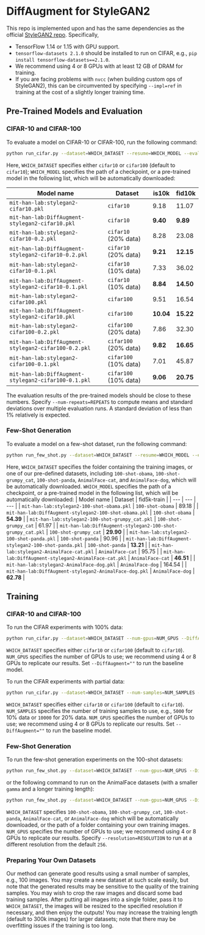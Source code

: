 # DiffAugment for StyleGAN2

This repo is implemented upon and has the same dependencies as the official [StyleGAN2 repo](https://github.com/NVlabs/stylegan2). Specifically,

- TensorFlow 1.14 or 1.15 with GPU support.
- `tensorflow-datasets 2.1.0` should be installed to run on CIFAR, e.g., `pip install tensorflow-datasets==2.1.0`.
- We recommend using 4 or 8 GPUs with at least 12 GB of DRAM for training.
- If you are facing problems with `nvcc` (when building custom ops of StyleGAN2), this can be circumvented by specifying `--impl=ref` in training at the cost of a slightly longer training time.

## Pre-Trained Models and Evaluation

### CIFAR-10 and CIFAR-100

To evaluate a model on CIFAR-10 or CIFAR-100, run the following command:

```bash
python run_cifar.py --dataset=WHICH_DATASET --resume=WHICH_MODEL --eval
```

Here, `WHICH_DATASET` specifies either `cifar10` or `cifar100` (default to `cifar10`); `WHICH_MODEL` specifies the path of a checkpoint, or a pre-trained model in the following list, which will be automatically downloaded:

| Model name | Dataset | is10k | fid10k |
| --- | --- | --- | --- |
| `mit-han-lab:stylegan2-cifar10.pkl` | `cifar10` | 9.18 | 11.07 |
| `mit-han-lab:DiffAugment-stylegan2-cifar10.pkl` | `cifar10` | **9.40** | **9.89** |
| `mit-han-lab:stylegan2-cifar10-0.2.pkl` | `cifar10` (20% data) | 8.28 | 23.08 |
| `mit-han-lab:DiffAugment-stylegan2-cifar10-0.2.pkl` | `cifar10` (20% data) | **9.21** | **12.15** |
| `mit-han-lab:stylegan2-cifar10-0.1.pkl` | `cifar10` (10% data) | 7.33 | 36.02 |
| `mit-han-lab:DiffAugment-stylegan2-cifar10-0.1.pkl` | `cifar10` (10% data) | **8.84** | **14.50** |
| `mit-han-lab:stylegan2-cifar100.pkl` | `cifar100` | 9.51 | 16.54 |
| `mit-han-lab:DiffAugment-stylegan2-cifar10.pkl` | `cifar100` | **10.04** | **15.22** |
| `mit-han-lab:stylegan2-cifar100-0.2.pkl` | `cifar100` (20% data) | 7.86 | 32.30 |
| `mit-han-lab:DiffAugment-stylegan2-cifar100-0.2.pkl` | `cifar100` (20% data) | **9.82** | **16.65** |
| `mit-han-lab:stylegan2-cifar100-0.1.pkl` | `cifar100` (10% data) | 7.01 | 45.87 |
| `mit-han-lab:DiffAugment-stylegan2-cifar100-0.1.pkl` | `cifar100` (10% data) | **9.06** | **20.75** |

The evaluation results of the pre-trained models should be close to these numbers. Specify `--num-repeats=REPEATS` to compute means and standard deviations over multiple evaluation runs. A standard deviation of less than 1% relatively is expected.

### Few-Shot Generation

To evaluate a model on a few-shot dataset, run the following command:

```bash
python run_few_shot.py --dataset=WHICH_DATASET --resume=WHICH_MODEL --eval
```

Here, `WHICH_DATASET` specifies the folder containing the training images, or one of our pre-defined datasets, including `100-shot-obama`, `100-shot-grumpy_cat`, `100-shot-panda`, `AnimalFace-cat`, and `AnimalFace-dog`, which will be automatically downloaded. `WHICH_MODEL` specifies the path of a checkpoint, or a pre-trained model in the following list, which will be automatically downloaded:
| Model name | Dataset | fid5k-train |
| --- | --- | --- |
| `mit-han-lab:stylegan2-100-shot-obama.pkl` | `100-shot-obama` | 89.18 |
| `mit-han-lab:DiffAugment-stylegan2-100-shot-obama.pkl` | `100-shot-obama` | **54.39** |
| `mit-han-lab:stylegan2-100-shot-grumpy_cat.pkl` | `100-shot-grumpy_cat` | 61.97 |
| `mit-han-lab:DiffAugment-stylegan2-100-shot-grumpy_cat.pkl` | `100-shot-grumpy_cat` | **29.90** |
| `mit-han-lab:stylegan2-100-shot-panda.pkl` | `100-shot-panda` | 90.96 |
| `mit-han-lab:DiffAugment-stylegan2-100-shot-panda.pkl` | `100-shot-panda` | **13.21** |
| `mit-han-lab:stylegan2-AnimalFace-cat.pkl` | `AnimalFace-cat` | 95.75 |
| `mit-han-lab:DiffAugment-stylegan2-AnimalFace-cat.pkl` | `AnimalFace-cat` | **46.51** |
| `mit-han-lab:stylegan2-AnimalFace-dog.pkl` | `AnimalFace-dog` | 164.54 |
| `mit-han-lab:DiffAugment-stylegan2-AnimalFace-dog.pkl` | `AnimalFace-dog` | **62.78** |

## Training

### CIFAR-10 and CIFAR-100

To run the CIFAR experiments with 100% data:

```bash
python run_cifar.py --dataset=WHICH_DATASET --num-gpus=NUM_GPUS --DiffAugment=color,cutout
```

`WHICH_DATASET` specifies either `cifar10` or `cifar100` (default to `cifar10`). `NUM_GPUS` specifies the number of GPUs to use; we recommend using 4 or 8 GPUs to replicate our results. Set `--DiffAugment=""` to run the baseline model.

To run the CIFAR experiments with partial data:

```bash
python run_cifar.py --dataset=WHICH_DATASET --num-samples=NUM_SAMPLES --num-gpus=NUM_GPUS --DiffAugment=color,translation,cutout
```

`WHICH_DATASET` specifies either `cifar10` or `cifar100` (default to `cifar10`). `NUM_SAMPLES` specifies the number of training samples to use, e.g., `5000` for 10% data or `10000` for 20% data. `NUM_GPUS` specifies the number of GPUs to use; we recommend using 4 or 8 GPUs to replicate our results. Set `--DiffAugment=""` to run the baseline model.

### Few-Shot Generation

To run the few-shot generation experiments on the 100-shot datasets:

```bash
python run_few_shot.py --dataset=WHICH_DATASET --num-gpus=NUM_GPUS --DiffAugment=color,translation,cutout
```

or the following command to run on the AnimalFace datasets (with a smaller `gamma​` and a longer training length):

```bash
python run_few_shot.py --dataset=WHICH_DATASET --num-gpus=NUM_GPUS --DiffAugment=color,translation,cutout --gamma=1 --total-kimg=600
```

`WHICH_DATASET` specifies `100-shot-obama`, `100-shot-grumpy_cat`, `100-shot-panda`, `AnimalFace-cat`, or `AnimalFace-dog` which will be automatically downloaded, or the path of a folder containing your own training images. `NUM_GPUS` specifies the number of GPUs to use; we recommend using 4 or 8 GPUs to replicate our results. Specify `--resolution=RESOLUTION` to run at a different resolution from the default `256`.

### Preparing Your Own Datasets

Our method can generate good results using a small number of samples, e.g., 100 images. You may create a new dataset at such scale easily, but note that the generated results may be sensitive to the quality of the training samples. You may wish to crop the raw images and discard some bad training samples. After putting all images into a single folder, pass it to `WHICH_DATASET`, the images will be resized to the specified resolution if necessary, and then enjoy the outputs! You may increase the training length (default to 300k images) for larger datasets; note that there may be overfitting issues if the training is too long.